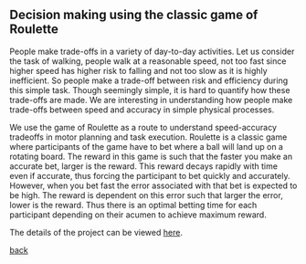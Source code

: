 ## Decision making using the classic game of Roulette


People make trade-offs in a variety of day-to-day activities. Let us consider the task of walking, people walk at a reasonable speed, not too fast since higher speed has higher risk to falling and not too slow as it is highly inefficient. So people make a trade-off between risk and efficiency during this simple task. Though seemingly simple, it is hard to quantify how these trade-offs are made. We are interesting in understanding how people make trade-offs between speed and accuracy in simple physical processes.

We use the game of Roulette as a route to understand speed-accuracy tradeoffs in motor planning and task execution. Roulette is a classic game where participants of the game have to bet where a ball will land up on a rotating board. The reward in this game is such that the faster you make an accurate bet, larger is the reward. This reward decays rapidly with time even if accurate, thus forcing the participant to bet quickly and accurately. However, when you bet fast the error associated with that bet is expected to be high. The reward is dependent on this error such that larger the error, lower is the reward. Thus there is an optimal betting time for each participant depending on their acumen to achieve maximum reward.

The details of the project can be viewed [here](http://osf.io/ufcg3).

[back](./research)
